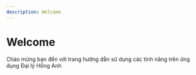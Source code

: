 ```yaml
---
description: Welcome
---
```


# Welcome

Chào mừng bạn đến với trang hướng dẫn sử dụng các tính năng trên ứng dụng Đại lý Hồng Anh
